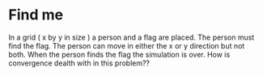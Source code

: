 Find me
=======

In a grid ( x by y in size ) a person and a flag are placed.  The person must find the flag.  The person can move in either the x or y direction but not both. When the person finds the flag the simulation is over.  How is convergence dealth with in this problem??
